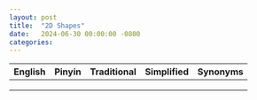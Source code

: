 ```yaml
---
layout: post
title:  "2D Shapes"
date:   2024-06-30 00:00:00 -0800
categories:
---
```


| English | Pinyin  | Traditional  |  Simplified | Synonyms  |
|-----|---|---|---|---|
|     |   |   |   |   |
|     |   |   |   |   |
|     |   |   |   |   |
